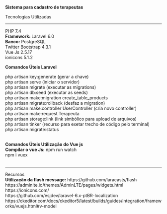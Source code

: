 <strong>Sistema para cadastro de terapeutas</strong> <br/>

Tecnologias Utilizadas
<hr>

PHP 7.4 <br/>
<strong>Framework: </strong> Laravel 6.0 <br/>
<strong>Banco:</strong> PostgreSQL <br/>
Twitter Bootstrap 4.3.1 <br/>
Vue Js 2.5.17<br/>
ionicons 5.1.2

<strong>Comandos Úteis Laravel</strong> <br/>

php artisan key:generate (gerar a chave) <br>
php artisan serve (iniciar o servidor)<br/>
php artisan migrate (executar as migrations)<br>
php artisan db:seed (executar as seeds)<br>
php artisan make:migration create_table_products<br>
php artisan migrate:rollback (desfaz a migration)<br>
php artisan make:controller UserController (cria novo controller)<br>
php artisan make:request Terapeuta <br>
php artisan storage:link (link simbólico para upload de arquivos)<br>
php artisan tinker (recurso para exetar trecho de código pelo terminal)<br>
php artisan migrate:status
<br/><br/>

<strong>Comandos Úteis Utilização do Vue js</strong> <br/>
<strong>Compilar o vue Js:</strong> npm run watch <br/>
npm i vuex <br/>
<br>
<hr>
Recursos <br/>
<strong>Utilização da flash message:</strong> https://github.com/laracasts/flash <br/>
https://adminlte.io/themes/AdminLTE/pages/widgets.html<br/>
https://ionicons.com/ <br/>
https://github.com/esjdev/laravel-6.x-ptBR-localization<br/>
https://ckeditor.com/docs/ckeditor5/latest/builds/guides/integration/frameworks/vuejs.html#v-model


